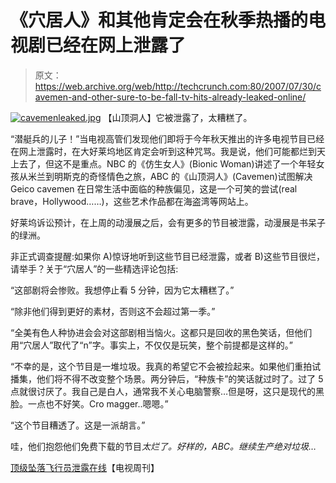 # 《穴居人》和其他肯定会在秋季热播的电视剧已经在网上泄露了

> 原文：<https://web.archive.org/web/http://techcrunch.com:80/2007/07/30/cavemen-and-other-sure-to-be-fall-tv-hits-already-leaked-online/>

[![cavemenleaked.jpg](img/85111ba0484ef9a5c4084b00d197bc6e.png)](https://web.archive.org/web/20140311005541/http://old.crunchgear.com/wp-content/uploads/cavemenleaked.jpg "cavemenleaked.jpg") 
【山顶洞人】它被泄露了，太糟糕了。

“潜艇兵的儿子！”当电视高管们发现他们即将于今年秋天推出的许多电视节目已经在网上泄露时，在大好莱坞地区肯定会听到这种咒骂。我是说，他们可能都烂到天上去了，但这不是重点。NBC 的《仿生女人》(Bionic Woman)讲述了一个年轻女孩从米兰到明斯克的奇怪情色之旅，ABC 的《山顶洞人》(Cavemen)试图解决 Geico cavemen 在日常生活中面临的种族偏见，这是一个可笑的尝试(real brave，Hollywood……)，这些艺术作品都在海盗湾等网站上。

好莱坞诉讼预计，在上周的动漫展之后，会有更多的节目被泄露，动漫展是书呆子的绿洲。

非正式调查提醒:如果你 A)惊讶地听到这些节目已经泄露，或者 B)这些节目很烂，请举手？关于“穴居人”的一些精选评论包括:

“这部剧将会惨败。我想停止看 5 分钟，因为它太糟糕了。”

“除非他们得到更好的素材，否则这不会超过第一季。”

“全美有色人种协进会会对这部剧相当恼火。这都只是回收的黑色笑话，但他们用“穴居人”取代了“n”字。事实上，不仅仅是玩笑，整个前提都是这样的。”

“不幸的是，这个节目是一堆垃圾。我真的希望它不会被捡起来。如果他们重拍试播集，他们将不得不改变整个场景。两分钟后，“种族卡”的笑话就过时了。过了 5 点就很讨厌了。我自己是白人，通常我不关心电脑警察…但是呀，这只是现代的黑脸。一点也不好笑。Cro magger..嗯嗯。”

“这个节目糟透了。这是一派胡言。”

哇，他们抱怨他们免费下载的节目*太烂了。好样的，ABC。继续生产绝对垃圾…*

[顶级坠落飞行员泄露在线](https://web.archive.org/web/20140311005541/http://www.tvweek.com/news/2007/07/top_fall_pilots_leaked_online.php)【电视周刊】